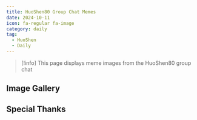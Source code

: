```yaml
---
title: HuoShen80 Group Chat Memes
date: 2024-10-11
icon: fa-regular fa-image
category: daily
tag:
  - HuoShen
  - Daily
---
```


<!-- markdownlint-disable MD028 -->

> [!info] 
> This page displays meme images from the HuoShen80 group chat

<!-- markdownlint-enable MD028 -->

<!-- more -->

## Image Gallery

<HuoShen80Hub />

## Special Thanks
<VPCard
  title="huoshen80"
  desc="The group owner where these memes come from (x"
  logo="https://camo.pysio.online/f515d3c2b8797f2fda78603e7582da29be4bf4ed/68747470733a2f2f617661746172732e67697468756275736572636f6e74656e742e636f6d2f752f3631383038393834"
  link="https://github.com/huoshen80"
  background="rgba(236, 244, 250)"
/> 